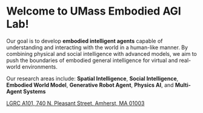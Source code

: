 # Welcome to UMass Embodied AGI Lab!

Our goal is to develop **embodied intelligent agents** capable of understanding and interacting with the world in a human-like manner. By combining physical and social intelligence with advanced models, we aim to push the boundaries of embodied general intelligence for virtual and real-world environments.

Our research areas include: **Spatial Intelligence**, **Social Intelligence**, **Embodied World Model**, **Generative Robot Agent**, **Physics AI**, and **Multi-Agent Systems**

[LGRC A101, 740 N. Pleasant Street, Amherst, MA 01003](https://maps.app.goo.gl/Tdhui5bm6dgtEn1R7)
